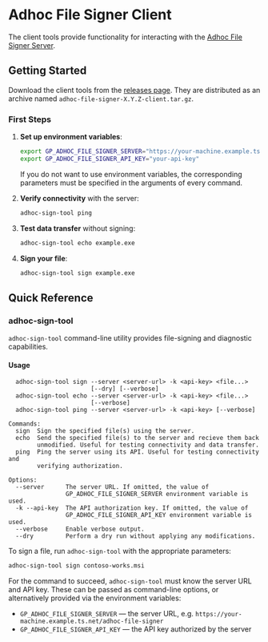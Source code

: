 # Adhoc File Signer Client

The client tools provide functionality for interacting with the [Adhoc File Signer Server](https://github.com/gapotchenko/adhoc-file-signer/tree/main/source/server).

## Getting Started

Download the client tools from the [releases page](https://github.com/gapotchenko/adhoc-file-signer/releases).
They are distributed as an archive named `adhoc-file-signer-X.Y.Z-client.tar.gz`.

### First Steps

1. **Set up environment variables**:

   ```sh
   export GP_ADHOC_FILE_SIGNER_SERVER="https://your-machine.example.ts.net/adhoc-file-signer"
   export GP_ADHOC_FILE_SIGNER_API_KEY="your-api-key"
   ```
  
   If you do not want to use environment variables, the corresponding parameters must be specified in the arguments of every command.

2. **Verify connectivity** with the server:

   ```sh
   adhoc-sign-tool ping
   ```

3. **Test data transfer** without signing:

   ```sh
   adhoc-sign-tool echo example.exe
   ```

4. **Sign your file**:

   ```sh
   adhoc-sign-tool sign example.exe
   ```

## Quick Reference

### adhoc-sign-tool

`adhoc-sign-tool` command-line utility provides file-signing and diagnostic capabilities.

#### Usage
```
  adhoc-sign-tool sign --server <server-url> -k <api-key> <file...>
                       [--dry] [--verbose]
  adhoc-sign-tool echo --server <server-url> -k <api-key> <file...>
                       [--verbose]
  adhoc-sign-tool ping --server <server-url> -k <api-key> [--verbose]

Commands:
  sign  Sign the specified file(s) using the server.
  echo  Send the specified file(s) to the server and recieve them back
        unmodified. Useful for testing connectivity and data transfer.
  ping  Ping the server using its API. Useful for testing connectivity and
        verifying authorization.

Options:
  --server      The server URL. If omitted, the value of
                GP_ADHOC_FILE_SIGNER_SERVER environment variable is used.
  -k --api-key  The API authorization key. If omitted, the value of
                GP_ADHOC_FILE_SIGNER_API_KEY environment variable is used.
  --verbose     Enable verbose output.
  --dry         Perform a dry run without applying any modifications.
```

To sign a file, run `adhoc-sign-tool` with the appropriate parameters:

```sh
adhoc-sign-tool sign contoso-works.msi
```

For the command to succeed, `adhoc-sign-tool` must know the server URL and API key.
These can be passed as command-line options, or alternatively provided via the environment variables:

- `GP_ADHOC_FILE_SIGNER_SERVER` — the server URL, e.g. `https://your-machine.example.ts.net/adhoc-file-signer`
- `GP_ADHOC_FILE_SIGNER_API_KEY` — the API key authorized by the server

